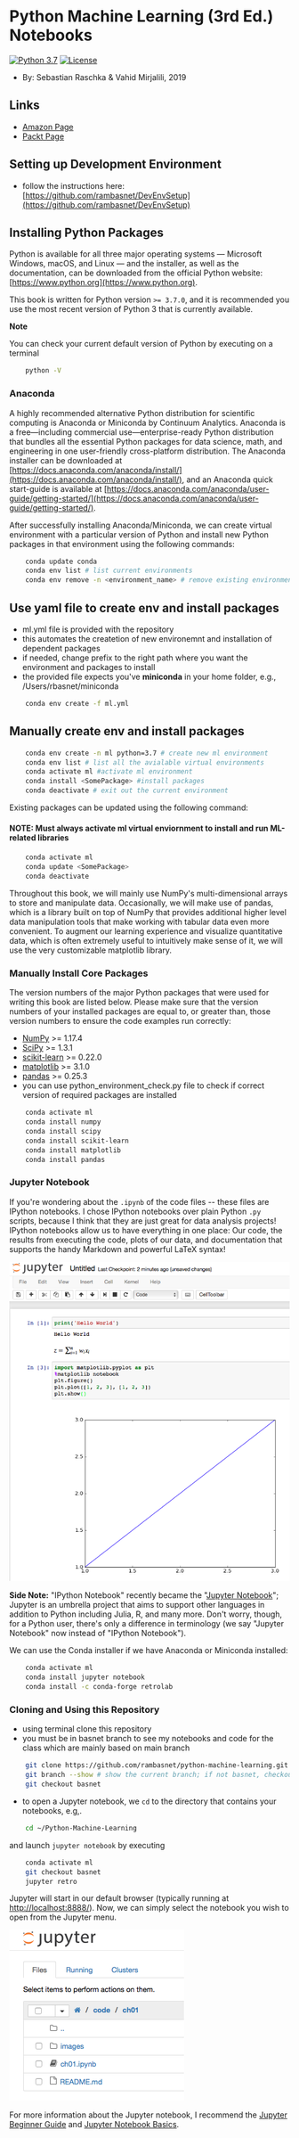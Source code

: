 # Python Machine Learning (3rd Ed.) Notebooks

[![Python 3.7](https://img.shields.io/badge/Python-3.7-blue.svg)](#)
[![License](https://img.shields.io/badge/Code%20License-MIT-blue.svg)](LICENSE.txt)

- By: Sebastian Raschka & Vahid Mirjalili, 2019

## Links

- [Amazon Page](https://www.amazon.com/Python-Machine-Learning-scikit-learn-TensorFlow/dp/1789955750/)
- [Packt Page](https://www.packtpub.com/data/python-machine-learning-third-edition)

## Setting up Development Environment

- follow the instructions here: [https://github.com/rambasnet/DevEnvSetup](https://github.com/rambasnet/DevEnvSetup)

## Installing Python Packages

Python is available for all three major operating systems — Microsoft Windows, macOS, and Linux — and the installer, as well as the documentation, can be downloaded from the official Python website: [https://www.python.org](https://www.python.org).

This book is written for Python version `>= 3.7.0`, and it is recommended
you use the most recent version of Python 3 that is currently available.

**Note**

You can check your current default version of Python by executing on a terminal

```bash
    python -V
```

### Anaconda

A highly recommended alternative Python distribution for scientific computing
is Anaconda or Miniconda by Continuum Analytics. Anaconda is a free—including commercial use—enterprise-ready Python distribution that bundles all the essential Python packages for data science, math, and engineering in one user-friendly cross-platform distribution. The Anaconda installer can be downloaded at [https://docs.anaconda.com/anaconda/install/](https://docs.anaconda.com/anaconda/install/), and an Anaconda quick start-guide is available at [https://docs.anaconda.com/anaconda/user-guide/getting-started/](https://docs.anaconda.com/anaconda/user-guide/getting-started/).

After successfully installing Anaconda/Miniconda, we can create virtual environment with a particular version of Python and install new Python packages in that environment using the following commands:


```bash
    conda update conda
    conda env list # list current environments
    conda env remove -n <environment_name> # remove existing environment
```

## Use yaml file to create env and install packages
- ml.yml file is provided with the repository
- this automates the createtion of new environemnt and installation of dependent packages
- if needed, change prefix to the right path where you want the environment and packages to install
- the provided file expects you've **miniconda** in your home folder, e.g., /Users/rbasnet/miniconda

```bash
    conda env create -f ml.yml
```

## Manually create env and install packages

```bash
    conda env create -n ml python=3.7 # create new ml environment
    conda env list # list all the avialable virtual environments
    conda activate ml #activate ml environment
    conda install <SomePackage> #install packages
    conda deactivate # exit out the current environment
```

Existing packages can be updated using the following command:
#### NOTE: Must always activate ml virtual enviornment to install and run ML-related libraries

```bash
    conda activate ml
    conda update <SomePackage>
    conda deactivate
```

Throughout this book, we will mainly use NumPy's multi-dimensional arrays to store and manipulate data. Occasionally, we will make use of pandas, which is a library built on top of NumPy that provides additional higher level data manipulation tools that make working with tabular data even more convenient. To augment our learning experience and visualize quantitative data, which is often extremely useful to intuitively make sense of it, we will use the very customizable matplotlib library.

### Manually Install Core Packages

The version numbers of the major Python packages that were used for writing this book are listed below. Please make sure that the version numbers of your installed packages are equal to, or greater than, those version numbers to ensure the code examples run correctly:

- [NumPy](http://www.numpy.org) >= 1.17.4
- [SciPy](http://www.scipy.org) >= 1.3.1
- [scikit-learn](http://scikit-learn.org/stable/) >= 0.22.0
- [matplotlib](http://matplotlib.org) >= 3.1.0
- [pandas](http://pandas.pydata.org) >= 0.25.3
- you can use python_environment_check.py file to check if correct version of required packages are installed

```bash
    conda activate ml
    conda install numpy
    conda install scipy
    conda install scikit-learn
    conda install matplotlib
    conda install pandas
```

### Jupyter Notebook

If you're wondering about the `.ipynb` of the code files -- these files are IPython notebooks. I chose IPython notebooks over plain Python `.py` scripts, because I think that they are just great for data analysis projects! IPython notebooks allow us to have everything in one place: Our code, the results from executing the code, plots of our data, and documentation that supports the handy Markdown and powerful LaTeX syntax!

![Jupyter Example](./images/ipynb_ex1.png)

**Side Note:**  "IPython Notebook" recently became the "[Jupyter Notebook](<http://jupyter.org>)"; Jupyter is an umbrella project that aims to support other languages in addition to Python including Julia, R, and many more. Don't worry, though, for a Python user, there's only a difference in terminology (we say "Jupyter Notebook" now instead of "IPython Notebook").

We can use the Conda installer if we have Anaconda or Miniconda installed:

```bash
    conda activate ml
    conda install jupyter notebook
    conda install -c conda-forge retrolab
```

### Cloning and Using this Repository
- using terminal clone this repository
- you must be in basnet branch to see my notebooks and code for the class which are mainly based on main branch

```bash
    git clone https://github.com/rambasnet/python-machine-learning.git
    git branch --show # show the current branch; if not basnet, checkout basnet
    git checkout basnet 
```

- to open a Jupyter notebook, we `cd` to the directory that contains your notebooks, e.g,.

```bash
    cd ~/Python-Machine-Learning
```

and launch `jupyter notebook` by executing

```bash
    conda activate ml
    git checkout basnet
    jupyter retro
```

Jupyter will start in our default browser (typically running at [http://localhost:8888/](http://localhost:8888/)). Now, we can simply select the notebook you wish to open from the Jupyter menu.

![Jupyter File Explorer](./images/ipynb_ex2.png)

For more information about the Jupyter notebook, I recommend the [Jupyter Beginner Guide](http://jupyter-notebook-beginner-guide.readthedocs.org/en/latest/what_is_jupyter.html) and [Jupyter Notebook Basics](https://jupyter-notebook.readthedocs.io/en/stable/examples/Notebook/Notebook%20Basics.html).
